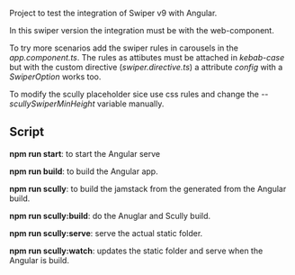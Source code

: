 Project to test the integration of Swiper v9 with Angular.

In this swiper version the integration must be with the web-component.

To try more scenarios add the swiper rules in carousels in the *app.component.ts*. The rules as attibutes must be attached in *kebab-case* but with the custom directive (*swiper.directive.ts*) a attribute *config* with a *SwiperOption* works too.

To modify the scully placeholder sice use css rules and change the *--scullySwiperMinHeight* variable manually.

## Script 

**npm run start**: to start the Angular serve

**npm run build**: to build the Angular app.

**npm run scully**: to build the jamstack from the generated from the Angular build.

**npm run scully:build**: do the Anuglar and Scully build.

**npm run scully:serve**: serve the actual static folder.

**npm run scully:watch**: updates the static folder and serve when the Angular is build.
